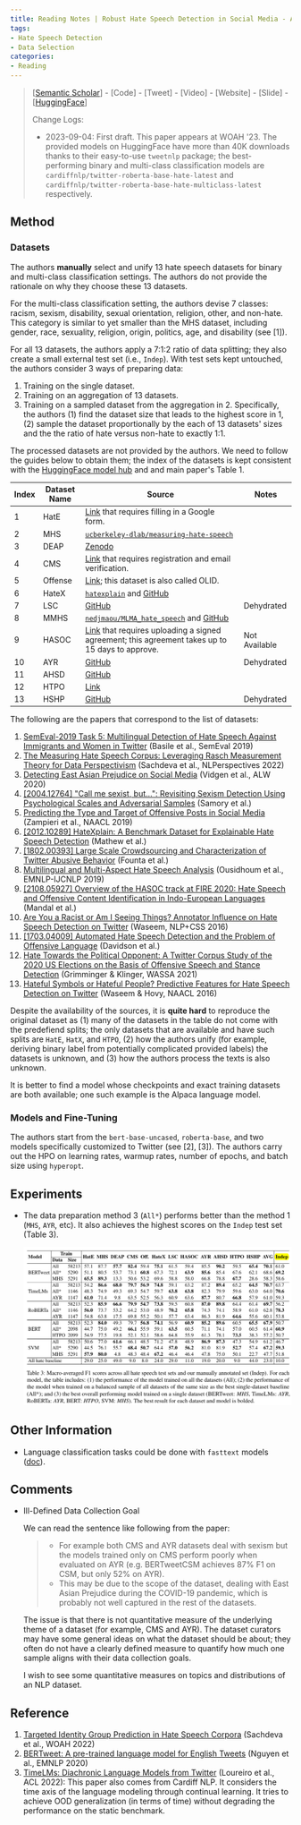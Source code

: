 ```yaml
---
title: Reading Notes | Robust Hate Speech Detection in Social Media - A Cross-Dataset Empirical Evaluation
tags: 
- Hate Speech Detection
- Data Selection
categories:
- Reading
---
```


> [[Semantic Scholar](https://www.semanticscholar.org/paper/Robust-Hate-Speech-Detection-in-Social-Media%3A-A-Antypas-Camacho-Collados/92ebe45b5422c7b78fdab7520c7f2bce3e713733)] - [Code] - [Tweet] - [Video] - [Website] - [Slide] - [[HuggingFace](https://huggingface.co/cardiffnlp/twitter-roberta-base-hate-latest)]
>
> Change Logs:
>
> - 2023-09-04: First draft. This paper appears at WOAH '23. The provided models on HuggingFace have more than 40K downloads thanks to their easy-to-use `tweetnlp` package; the best-performing binary and multi-class classification models are `cardiffnlp/twitter-roberta-base-hate-latest` and `cardiffnlp/twitter-roberta-base-hate-multiclass-latest` respectively.

## Method

### Datasets

The authors **manually** select and unify 13 hate speech datasets for binary and multi-class classification settings. The authors do not provide the rationale on why they choose these 13 datasets.

For the multi-class classification setting, the authors devise 7 classes: racism, sexism, disability, sexual orientation, religion, other, and non-hate. This category is similar to yet smaller than the MHS dataset, including gender, race, sexuality, religion, origin, politics, age, and disability (see [1]).

For all 13 datasets, the authors apply a 7:1:2 ratio of data splitting; they also create a small external test set (i.e., `Indep`). With test sets kept untouched, the authors consider 3 ways of preparing data:

1. Training on the single dataset.
2. Training on an aggregation of 13 datasets.
3. Training on a sampled dataset from the aggregation in 2. Specifically, the authors (1) find the dataset size that leads to the highest score in 1, (2) sample the dataset proportionally by the each of 13 datasets' sizes and the the ratio of hate versus non-hate to exactly 1:1.

The processed datasets are not provided by the authors. We need to follow the guides below to obtain them; the index of the datasets is kept consistent with the [HuggingFace model hub](https://huggingface.co/cardiffnlp/twitter-roberta-base-hate-latest) and and main paper's Table 1.

| Index | Dataset Name | Source                                                       | Notes         |
| ----- | ------------ | ------------------------------------------------------------ | ------------- |
| 1     | HatE         | [Link](http://hatespeech.di.unito.it/hateval.html) that requires filling in a Google form. |               |
| 2     | MHS          | [`ucberkeley-dlab/measuring-hate-speech`](https://huggingface.co/datasets/ucberkeley-dlab/measuring-hate-speech) |               |
| 3     | DEAP         | [Zenodo](https://zenodo.org/record/3816667)                  |               |
| 4     | CMS          | [Link](https://search.gesis.org/research_data/SDN-10.7802-2251?doi=10.7802/2251) that requires registration and email verification. |               |
| 5     | Offense      | [Link](https://sites.google.com/site/offensevalsharedtask/olid); this dataset is also called OLID. |               |
| 6     | HateX        | [`hatexplain`](https://huggingface.co/datasets/hatexplain) and [GitHub](https://github.com/hate-alert/HateXplain) |               |
| 7     | LSC          | [GitHub](https://github.com/ENCASEH2020/hatespeech-twitter.git) | Dehydrated    |
| 8     | MMHS         | [`nedjmaou/MLMA_hate_speech`](https://huggingface.co/datasets/nedjmaou/MLMA_hate_speech) and [GitHub](https://github.com/HKUST-KnowComp/MLMA_hate_speech) |               |
| 9     | HASOC        | [Link](https://hasocfire.github.io/hasoc/2020/dataset.html) that requires uploading a signed agreement; this agreement takes up to 15 days to approve. | Not Available |
| 10    | AYR          | [GitHub](https://github.com/zeeraktalat/hatespeech)          | Dehydrated    |
| 11    | AHSD         | [GitHub](https://github.com/t-davidson/hate-speech-and-offensive-language) |               |
| 12    | HTPO         | [Link](https://www.ims.uni-stuttgart.de/forschung/ressourcen/korpora/stance-hof/) |               |
| 13    | HSHP         | [GitHub](https://github.com/zeeraktalat/hatespeech)          | Dehydrated    |

The following are the papers that correspond to the list of datasets:

1. [SemEval-2019 Task 5: Multilingual Detection of Hate Speech Against Immigrants and Women in Twitter](https://aclanthology.org/S19-2007) (Basile et al., SemEval 2019)
2. [The Measuring Hate Speech Corpus: Leveraging Rasch Measurement Theory for Data Perspectivism](https://aclanthology.org/2022.nlperspectives-1.11) (Sachdeva et al., NLPerspectives 2022)
3. [Detecting East Asian Prejudice on Social Media](https://aclanthology.org/2020.alw-1.19) (Vidgen et al., ALW 2020)
4. [[2004.12764] "Call me sexist, but...": Revisiting Sexism Detection Using Psychological Scales and Adversarial Samples](https://arxiv.org/abs/2004.12764) (Samory et al.)
5. [Predicting the Type and Target of Offensive Posts in Social Media](https://aclanthology.org/N19-1144) (Zampieri et al., NAACL 2019)
6. [[2012.10289] HateXplain: A Benchmark Dataset for Explainable Hate Speech Detection](https://arxiv.org/abs/2012.10289) (Mathew et al.)
7. [[1802.00393] Large Scale Crowdsourcing and Characterization of Twitter Abusive Behavior](https://arxiv.org/abs/1802.00393) (Founta et al.)
8. [Multilingual and Multi-Aspect Hate Speech Analysis](https://aclanthology.org/D19-1474) (Ousidhoum et al., EMNLP-IJCNLP 2019)
9. [[2108.05927] Overview of the HASOC track at FIRE 2020: Hate Speech and Offensive Content Identification in Indo-European Languages](https://arxiv.org/abs/2108.05927) (Mandal et al.)
10. [Are You a Racist or Am I Seeing Things? Annotator Influence on Hate Speech Detection on Twitter](https://aclanthology.org/W16-5618) (Waseem, NLP+CSS 2016)
11. [[1703.04009] Automated Hate Speech Detection and the Problem of Offensive Language](https://arxiv.org/abs/1703.04009) (Davidson et al.)
12. [Hate Towards the Political Opponent: A Twitter Corpus Study of the 2020 US Elections on the Basis of Offensive Speech and Stance Detection](https://aclanthology.org/2021.wassa-1.18) (Grimminger & Klinger, WASSA 2021)
13. [Hateful Symbols or Hateful People? Predictive Features for Hate Speech Detection on Twitter](https://aclanthology.org/N16-2013) (Waseem & Hovy, NAACL 2016)

Despite the availability of the sources, it is **quite hard** to reproduce the original dataset as (1) many of the datasets in the table do not come with the predefiend splits; the only datasets that are available and have such splits are `HatE`, `HatX`, and `HTPO`, (2) how the authors unify (for example, deriving binary label from potentially complicated provided labels) the datasets is unknown, and (3) how the authors process the texts is also unknown.

It is better to find a model whose checkpoints and exact training datasets are both available; one such example is the Alpaca language model.

### Models and Fine-Tuning

The authors start from the `bert-base-uncased`, `roberta-base`, and two models specifically customized to Twitter (see [2], [3]). The authors carry out the HPO on learning rates, warmup rates, number of epochs, and batch size using `hyperopt`.

## Experiments

- The data preparation method 3 (`All*`) performs better than the method 1 (`MHS`, `AYR`, etc). It also achieves the highest scores on the `Indep` test set (Table 3).

    ![image-20230904122703515](https://raw.githubusercontent.com/guanqun-yang/remote-images/master/2023/09/upgit_20230904_1693844823.png)

## Other Information

- Language classification tasks could be done with `fasttext` models ([doc](https://fasttext.cc/docs/en/language-identification.html)).

## Comments

- Ill-Defined Data Collection Goal

    We can read the sentence like following from the paper:

    > - For example both CMS and AYR datasets deal with sexism but the models trained only on CMS perform poorly when evaluated on AYR (e.g. BERTweetCSM achieves 87% F1 on CSM, but only 52% on AYR).
    > - This may be due to the scope of the dataset, dealing with East Asian Prejudice during the COVID-19 pandemic, which is probably not well captured in the rest of the datasets. 

    The issue is that there is not quantitative measure of the underlying theme of a dataset (for example, CMS and AYR). The dataset curators may have some general ideas on what the dataset should be about; they often do not have a clearly defined measure to quantify how much one sample aligns with their data collection goals.

    I wish to see some quantitative measures on topics  and distributions of an NLP dataset.

## Reference

1. [Targeted Identity Group Prediction in Hate Speech Corpora](https://aclanthology.org/2022.woah-1.22) (Sachdeva et al., WOAH 2022)
2. [BERTweet: A pre-trained language model for English Tweets](https://aclanthology.org/2020.emnlp-demos.2) (Nguyen et al., EMNLP 2020)
3. [TimeLMs: Diachronic Language Models from Twitter](https://aclanthology.org/2022.acl-demo.25) (Loureiro et al., ACL 2022): This paper also comes from Cardiff NLP. It considers the time axis of the language modeling through continual learning. It tries to achieve OOD generalization (in terms of time) without degrading the performance on the static benchmark.
